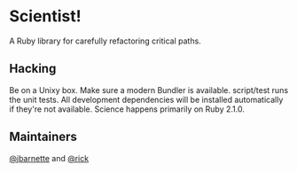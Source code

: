 # Scientist!

A Ruby library for carefully refactoring critical paths.

## Hacking

Be on a Unixy box. Make sure a modern Bundler is available. script/test runs the unit tests. All development dependencies will be installed automatically if they're not available. Science happens primarily on Ruby 2.1.0.

## Maintainers

[@jbarnette](https://github.com/jbarnette) and [@rick](https://github.com/rick)
